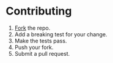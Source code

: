 # Contributing

1. [Fork][] the repo.
2. Add a breaking test for your change.
3. Make the tests pass.
4. Push your fork.
5. Submit a pull request.

[fork]: https://github.com/orgsync/active_interaction/fork
